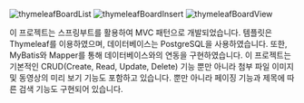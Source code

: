 ![thymeleafBoardList](https://github.com/booyongWork/thymeleafyBoard/assets/151500497/03b432a2-5779-40fa-bd7f-ad8796cddf11)
![thymeleafBoardInsert](https://github.com/booyongWork/thymeleafyBoard/assets/151500497/7e464cac-00ae-4c9d-a24d-4068c44c5da0)
![thymeleafBoardView](https://github.com/booyongWork/thymeleafyBoard/assets/151500497/e3327722-8211-4726-b8d6-a9ec1ea6eae4)


이 프로젝트는 스프링부트를 활용하여 MVC 패턴으로 개발되었습니다. 템플릿은 Thymeleaf를 이용하였으며, 데이터베이스는 PostgreSQL을 사용하였습니다.
또한, MyBatis와 Mapper를 통해 데이터베이스와의 연동을 구현하였습니다.
이 프로젝트는 기본적인 CRUD(Create, Read, Update, Delete) 기능 뿐만 아니라 첨부 파일 이미지 및 동영상의 미리 보기 기능도 포함하고 있습니다. 
뿐만 아니라 페이징 기능과 제목에 따른 검색 기능도 구현되어 있습니다.
